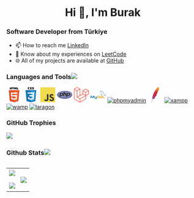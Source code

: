 <h1 align="center">Hi 👋, I'm Burak</h1>
<h3 align="left">Software Developer from Türkiye</h3>

- 📫 How to reach me [LinkedIn](https://linkedin.com/in/cnburak)
- 🧩 Know about my experiences on [LeetCode](https://leetcode.com/u/cnburak)
- 🌐 All of my projects are available at [GitHub](https://github.com/cnburak?tab=repositories)

<h3 align="left">Languages and Tools<a href="https://github.com/cnburak"><img src="https://media2.giphy.com/media/QssGEmpkyEOhBCb7e1/giphy.gif?cid=ecf05e47a0n3gi1bfqntqmob8g9aid1oyj2wr3ds3mg700bl&rid=giphy.gif" width="32px"/></h3></a>
<p align="left">
  <a href="https://www.w3.org/html/"><img src="https://raw.githubusercontent.com/devicons/devicon/master/icons/html5/html5-original-wordmark.svg" alt="html5" width="40" height="40"/></a>
  <a href="https://www.w3.org/Style/CSS/"><img src="https://raw.githubusercontent.com/devicons/devicon/master/icons/css3/css3-original-wordmark.svg" alt="css3" width="40" height="40"/></a>
  <a href="https://ecma-international.org/publications-and-standards/standards/ecma-262/"><img src="https://raw.githubusercontent.com/devicons/devicon/master/icons/javascript/javascript-original.svg" alt="javascript" width="40" height="40"/></a>
  <a href="https://www.php.net/"><img src="https://raw.githubusercontent.com/devicons/devicon/master/icons/php/php-original.svg" alt="php" width="40" height="40"/></a>
  <a href="https://laravel.com/"><img src="https://raw.githubusercontent.com/devicons/devicon/6910f0503efdd315c8f9b858234310c06e04d9c0/icons/laravel/laravel-original.svg" alt="laravel" width="40" height="40"/></a>
  <a href="https://www.mysql.com/"><img src="https://raw.githubusercontent.com/devicons/devicon/master/icons/mysql/mysql-original-wordmark.svg" alt="mysql" width="40" height="40"/></a>
  <a href="https://www.phpmyadmin.net/"><img src="https://upload.wikimedia.org/wikipedia/commons/9/95/PhpMyAdmin_logo.png" alt="phpmyadmin" width="40" height="40"/></a>
  <a href="https://httpd.apache.org/"><img src="https://raw.githubusercontent.com/devicons/devicon/6910f0503efdd315c8f9b858234310c06e04d9c0/icons/apache/apache-original.svg" alt="apache" width="40" height="40"/></a>
  <a href="https://www.apachefriends.org/"><img src="https://www.apachefriends.org/images/xampp-logo-ac950edf.svg" alt="xampp" width="40" height="40"/></a>
  <a href="https://wampserver.aviatechno.net/"><img src="https://upload.wikimedia.org/wikipedia/commons/4/4f/WampServer.png" alt="wamp" width="40" height="40"/></a>
  <a href="https://laragon.org/"><img src="https://cdn.worldvectorlogo.com/logos/laragon.svg" alt="laragon" width="40" height="40"/></a>
</p>

<h3 align="left">GitHub Trophies</h3>
<p align="left"><img src="https://github-profile-trophy.vercel.app/?username=cnburak"/></a></p>

<h3 align="left">Github Stats<a href="https://github.com/cnburak"><img src="https://i.pinimg.com/originals/65/c4/f4/65c4f452571be1261e9c623f7da488ac.gif" width="35px"/></h3></a>
<p align="left">
  <table align="left">
    <tr border="none">
      <td width="50%" align="left">
        <img align="center" src="https://github-readme-stats.vercel.app/api?username=cnburak&theme=dark&show_icons=true&count_private=true"/>
        <br></br>
        <img src="https://github-readme-streak-stats.herokuapp.com/?user=cnburak&theme=dark&hide_border=false"/> 
      </td>
      <td width="50%" align="left">
        <img align="center" src="https://github-readme-stats.anuraghazra1.vercel.app/api/top-langs/?username=cnburak&theme=dark&hide_border=false&no-bg=true&no-frame=true&langs_count=10"/>
      </td>
    </tr>
  </table>
</p>
